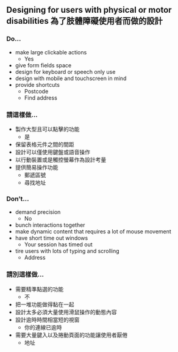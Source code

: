 ## Designing for users with physical or motor disabilities 為了肢體障礙使用者而做的設計

### Do...

* make large clickable actions
    * Yes
* give form fields space
* design for keyboard or speech only use
* design with mobile and touchscreen in mind
* provide shortcuts
    * Postcode
    * Find address

### 請這樣做...

* 製作大型且可以點擊的功能
    * 是
* 保留表格元件之間的間距
* 設計可以僅使用鍵盤或語音操作
* 以行動裝置或是觸控螢幕作為設計考量
* 提供簡易操作功能
    * 郵遞區號
    * 尋找地址

### Don’t...

* demand precision
    * No
* bunch interactions together
* make dynamic content that requires a lot of mouse movement
* have short time out windows
    * Your session has timed out
* tire users with lots of typing and scrolling
    * Address

### 請別這樣做...

* 需要精準點選的功能
    * 不
* 把一堆功能做得黏在一起
* 設計太多必須大量使用滑鼠操作的動態內容
* 設計逾時時間相當短的視窗
    * 你的連線已逾時
* 需要大量鍵入以及捲動頁面的功能讓使用者厭倦
    * 地址
